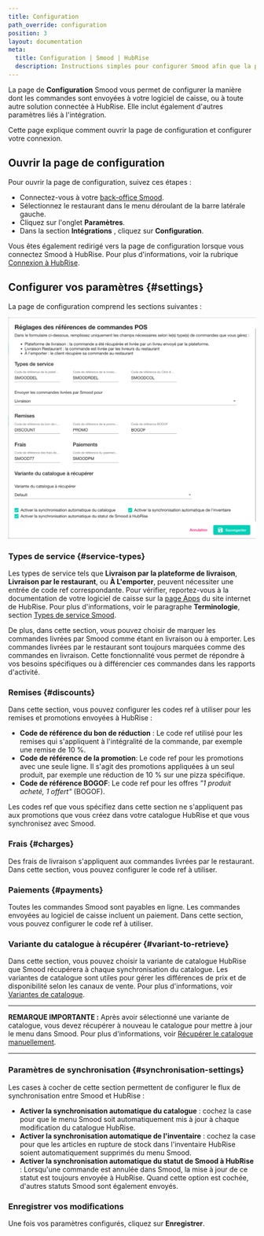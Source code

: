```yaml
---
title: Configuration
path_override: configuration
position: 3
layout: documentation
meta:
  title: Configuration | Smood | HubRise
  description: Instructions simples pour configurer Smood afin que la plateforme fonctionne parfaitement avec le logiciel de caisse ou d'autres applications connectées à HubRise.
---
```


La page de **Configuration** Smood vous permet de configurer la manière dont les commandes sont envoyées à votre logiciel de caisse, ou à toute autre solution connectée à HubRise. Elle inclut également d'autres paramètres liés à l'intégration.

Cette page explique comment ouvrir la page de configuration et configurer votre connexion.

## Ouvrir la page de configuration

Pour ouvrir la page de configuration, suivez ces étapes :

- Connectez-vous à votre [back-office Smood](https://manager.smood.ch).
- Sélectionnez le restaurant dans le menu déroulant de la barre latérale gauche.
- Cliquez sur l'onglet **Paramètres**.
- Dans la section **Intégrations** , cliquez sur **Configuration**.

Vous êtes également redirigé vers la page de configuration lorsque vous connectez Smood à HubRise. Pour plus d'informations, voir la rubrique [Connexion à HubRise](/apps/smood/connect-hubrise).

## Configurer vos paramètres {#settings}

La page de configuration comprend les sections suivantes :

![Page de configuration Smood](./images/003-smood-configuration.png)

### Types de service {#service-types}

Les types de service tels que **Livraison par la plateforme de livraison**, **Livraison par le restaurant**, ou **À L'emporter**, peuvent nécessiter une entrée de code ref correspondante. Pour vérifier, reportez-vous à la documentation de votre logiciel de caisse sur la [page Apps](/apps) du site internet de HubRise. Pour plus d'informations, voir le paragraphe **Terminologie**, section [Types de service Smood](/apps/smood/terminology#smood-service-types).

De plus, dans cette section, vous pouvez choisir de marquer les commandes livrées par Smood comme étant en livraison ou à emporter. Les commandes livrées par le restaurant sont toujours marquées comme des commandes en livraison. Cette fonctionnalité vous permet de répondre à vos besoins spécifiques ou à différencier ces commandes dans les rapports d'activité.

### Remises {#discounts}

Dans cette section, vous pouvez configurer les codes ref à utiliser pour les remises et promotions envoyées à HubRise :

- **Code de référence du bon de réduction** : Le code ref utilisé pour les remises qui s'appliquent à l'intégralité de la commande, par exemple une remise de 10 %.
- **Code de référence de la promotion**: Le code ref pour les promotions avec une seule ligne. Il s'agit des promotions appliquées à un seul produit, par exemple une réduction de 10 % sur une pizza spécifique.
- **Code de référence BOGOF**: Le code ref pour les offres _"1 produit acheté, 1 offert"_ (BOGOF).

Les codes ref que vous spécifiez dans cette section ne s'appliquent pas aux promotions que vous créez dans votre catalogue HubRise et que vous synchronisez avec Smood.

### Frais {#charges}

Des frais de livraison s'appliquent aux commandes livrées par le restaurant. Dans cette section, vous pouvez configurer le code ref à utiliser.

### Paiements {#payments}

Toutes les commandes Smood sont payables en ligne. Les commandes envoyées au logiciel de caisse incluent un paiement. Dans cette section, vous pouvez configurer le code ref à utiliser.

### Variante du catalogue à récupérer {#variant-to-retrieve}

Dans cette section, vous pouvez choisir la variante de catalogue HubRise que Smood récupérera à chaque synchronisation du catalogue. Les variantes de catalogue sont utiles pour gérer les différences de prix et de disponibilité selon les canaux de vente. Pour plus d'informations, voir [Variantes de catalogue](https://hubrise.com/blog/catalog-variants).

---

**REMARQUE IMPORTANTE :** Après avoir sélectionné une variante de catalogue, vous devez récupérer à nouveau le catalogue pour mettre à jour le menu dans Smood. Pour plus d'informations, voir [Récupérer le catalogue manuellement](/apps/smood/pull-catalog#manual-pull).

---

### Paramètres de synchronisation {#synchronisation-settings}

Les cases à cocher de cette section permettent de configurer le flux de synchronisation entre Smood et HubRise :

- **Activer la synchronisation automatique du catalogue** : cochez la case pour que le menu Smood soit automatiquement mis à jour à chaque modification du catalogue HubRise.
- **Activer la synchronisation automatique de l'inventaire** : cochez la case pour que les articles en rupture de stock dans l'inventaire HubRise soient automatiquement supprimés du menu Smood.
- **Activer la synchronisation automatique du statut de Smood à HubRise** : Lorsqu'une commande est annulée dans Smood, la mise à jour de ce statut est toujours envoyée à HubRise. Quand cette option est cochée, d'autres statuts Smood sont également envoyés.

### Enregistrer vos modifications

Une fois vos paramètres configurés, cliquez sur **Enregistrer**.
